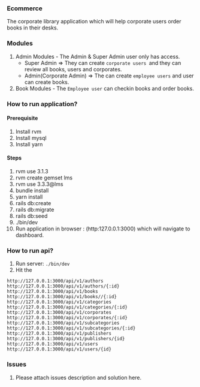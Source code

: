 ### Ecommerce
The corporate library application which will help corporate users order  books in their desks.

### Modules
1. Admin Modules - The Admin  & Super Admin user only has access.
   * Super Admin => They can create `corporate users `and they can review all books, users and corporates.
   * Admin(Corporate Admin) => The can create `employee users` and user can create books.
2. Book Modules - The `Employee user` can checkin books and order books.
### How to run application?

#### Prerequisite
1. Install rvm
2. Install mysql
3. Install yarn

#### Steps
1. rvm use 3.1.3
2. rvm create gemset lms
3. rvm use 3.3.3@lms
4. bundle install
5. yarn install 
6. rails db:create
7. rails db:migrate
8. rails db:seed
9. ./bin/dev
10. Run application in browser : (http:127.0.0.1:3000) which will navigate to dashboard.

### How to run api?
1. Run server: `./bin/dev`
2. Hit the 
```
http://127.0.0.1:3000/api/v1/authors
http://127.0.0.1:3000/api/v1/authors/{:id}
http://127.0.0.1:3000/api/v1/books
http://127.0.0.1:3000/api/v1/books//{:id}
http://127.0.0.1:3000/api/v1/categories
http://127.0.0.1:3000/api/v1/categories/{:id}
http://127.0.0.1:3000/api/v1/corporates
http://127.0.0.1:3000/api/v1/corporates/{:id}
http://127.0.0.1:3000/api/v1/subcategories
http://127.0.0.1:3000/api/v1/subcategories/{:id}
http://127.0.0.1:3000/api/v1/publishers
http://127.0.0.1:3000/api/v1/publishers/{id}
http://127.0.0.1:3000/api/v1/users
http://127.0.0.1:3000/api/v1/users/{id}
```

### Issues
1. Please attach issues description and solution here.

